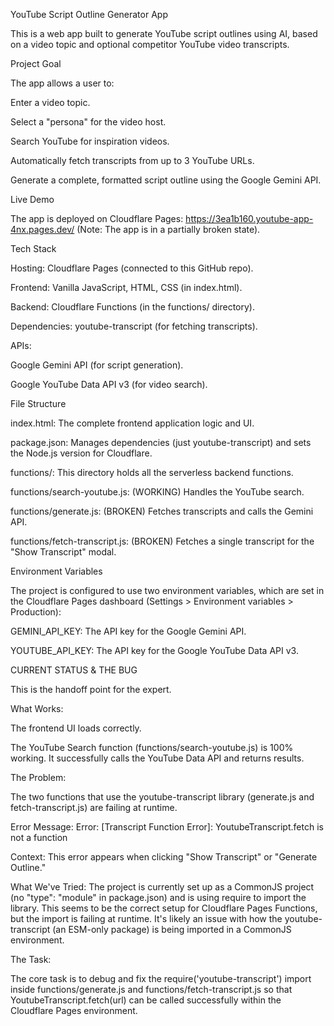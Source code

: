 YouTube Script Outline Generator App

This is a web app built to generate YouTube script outlines using AI, based on a video topic and optional competitor YouTube video transcripts.

Project Goal

The app allows a user to:

Enter a video topic.

Select a "persona" for the video host.

Search YouTube for inspiration videos.

Automatically fetch transcripts from up to 3 YouTube URLs.

Generate a complete, formatted script outline using the Google Gemini API.

Live Demo

The app is deployed on Cloudflare Pages:
https://3ea1b160.youtube-app-4nx.pages.dev/
(Note: The app is in a partially broken state).

Tech Stack

Hosting: Cloudflare Pages (connected to this GitHub repo).

Frontend: Vanilla JavaScript, HTML, CSS (in index.html).

Backend: Cloudflare Functions (in the functions/ directory).

Dependencies: youtube-transcript (for fetching transcripts).

APIs:

Google Gemini API (for script generation).

Google YouTube Data API v3 (for video search).

File Structure

index.html: The complete frontend application logic and UI.

package.json: Manages dependencies (just youtube-transcript) and sets the Node.js version for Cloudflare.

functions/: This directory holds all the serverless backend functions.

functions/search-youtube.js: (WORKING) Handles the YouTube search.

functions/generate.js: (BROKEN) Fetches transcripts and calls the Gemini API.

functions/fetch-transcript.js: (BROKEN) Fetches a single transcript for the "Show Transcript" modal.

Environment Variables

The project is configured to use two environment variables, which are set in the Cloudflare Pages dashboard (Settings > Environment variables > Production):

GEMINI_API_KEY: The API key for the Google Gemini API.

YOUTUBE_API_KEY: The API key for the Google YouTube Data API v3.

CURRENT STATUS & THE BUG

This is the handoff point for the expert.

What Works:

The frontend UI loads correctly.

The YouTube Search function (functions/search-youtube.js) is 100% working. It successfully calls the YouTube Data API and returns results.

The Problem:

The two functions that use the youtube-transcript library (generate.js and fetch-transcript.js) are failing at runtime.

Error Message: Error: [Transcript Function Error]: YoutubeTranscript.fetch is not a function

Context: This error appears when clicking "Show Transcript" or "Generate Outline."

What We've Tried: The project is currently set up as a CommonJS project (no "type": "module" in package.json) and is using require to import the library. This seems to be the correct setup for Cloudflare Pages Functions, but the import is failing at runtime. It's likely an issue with how the youtube-transcript (an ESM-only package) is being imported in a CommonJS environment.

The Task:

The core task is to debug and fix the require('youtube-transcript') import inside functions/generate.js and functions/fetch-transcript.js so that YoutubeTranscript.fetch(url) can be called successfully within the Cloudflare Pages environment.

